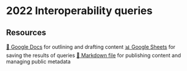 # 2022 Interoperability queries

<!--
  This directory contains all of the 2022 Interoperability chapter queries.

  Each query should have a corresponding `metric_name.sql` file.
  Note that readers are linked to this directory, so try to make the SQL file names descriptive for easy browsing.

  Analysts: if helpful, you can use this README to give additional info about the queries.
-->

## Resources

[📄 Google Docs][~google-doc] for outlining and drafting content
[📊 Google Sheets][~google-sheets] for saving the results of queries
[📝 Markdown file][~chapter-markdown] for publishing content and managing public metadata

[~google-doc]: https://docs.google.com/document/d/1k7HYgdQY4UQgwhnvN8W4_uMn_DgjXoAITtliCYIibFM/edit?usp=sharing
[~google-sheets]: https://docs.google.com/spreadsheets/d/1w3GzzTNeKxafFODmjDs6OC2dseNEDDKwUV8KeSgRI1Y/edit?usp=sharing
[~chapter-markdown]: https://github.com/HTTPArchive/almanac.httparchive.org/tree/main/src/content/en/2022/interop.md